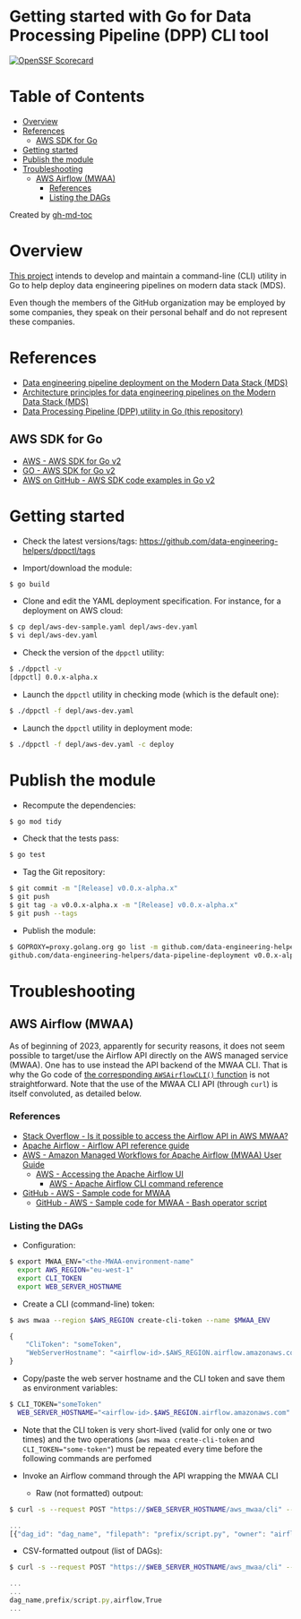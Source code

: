 Getting started with Go for Data Processing Pipeline (DPP) CLI tool
===================================================================

[![OpenSSF
Scorecard](https://api.securityscorecards.dev/projects/github.com/data-engineering-helpers/dppctl/badge)](https://api.securityscorecards.dev/projects/github.com/data-engineering-helpers/dppctl)

# Table of Contents
* [Overview](#overview)
* [References](#references)
  * [AWS SDK for Go](#aws-sdk-for-go)
* [Getting started](#getting-started)
* [Publish the module](#publish-the-module)
* [Troubleshooting](#troubleshooting)
  * [AWS Airflow (MWAA)](#aws-airflow-mwaa)
    * [References](#references-1)
    * [Listing the DAGs](#listing-the-dags)

Created by [gh-md-toc](https://github.com/ekalinin/github-markdown-toc.go)

# Overview
[This project](https://github.com/data-engineering-helpers/dppctl)
intends to develop and maintain a command-line (CLI) utility in Go
to help deploy data engineering pipelines on modern data stack (MDS).

Even though the members of the GitHub organization may be employed by
some companies, they speak on their personal behalf and do not represent
these companies.

# References
* [Data engineering pipeline deployment on the Modern Data Stack (MDS)](https://github.com/data-engineering-helpers/data-pipeline-deployment)
* [Architecture principles for data engineering pipelines on the Modern Data Stack (MDS)](https://github.com/data-engineering-helpers/architecture-principles)
* [Data Processing Pipeline (DPP) utility in Go (this repository)](https://github.com/data-engineering-helpers/dppctl)

## AWS SDK for Go
* [AWS - AWS SDK for Go v2](https://aws.github.io/aws-sdk-go-v2/docs/)
* [GO - AWS SDK for Go v2](https://pkg.go.dev/github.com/aws/aws-sdk-go-v2)
* [AWS on GitHub - AWS SDK code examples in Go v2](https://github.com/awsdocs/aws-doc-sdk-examples/tree/main/gov2)

# Getting started
* Check the latest versions/tags:
  https://github.com/data-engineering-helpers/dppctl/tags

* Import/download the module:
```bash
$ go build
```

* Clone and edit the YAML deployment specification. For instance,
  for a deployment on AWS cloud:
```bash
$ cp depl/aws-dev-sample.yaml depl/aws-dev.yaml
$ vi depl/aws-dev.yaml
```

* Check the version of the `dppctl` utility:
```bash
$ ./dppctl -v
[dppctl] 0.0.x-alpha.x
```

* Launch the `dppctl` utility in checking mode (which is the default one):
```bash
$ ./dppctl -f depl/aws-dev.yaml
```

* Launch the `dppctl` utility in deployment mode:
```bash
$ ./dppctl -f depl/aws-dev.yaml -c deploy
```

# Publish the module
* Recompute the dependencies:
```bash
$ go mod tidy
```

* Check that the tests pass:
```bash
$ go test
```

* Tag the Git repository:
```bash
$ git commit -m "[Release] v0.0.x-alpha.x"
$ git push
$ git tag -a v0.0.x-alpha.x -m "[Release] v0.0.x-alpha.x"
$ git push --tags
```

* Publish the module:
```bash
$ GOPROXY=proxy.golang.org go list -m github.com/data-engineering-helpers/dppctl@v0.0.x-alpha.x
github.com/data-engineering-helpers/data-pipeline-deployment v0.0.x-alpha.x
```

# Troubleshooting

## AWS Airflow (MWAA)
As of beginning of 2023, apparently for security reasons, it does not seem
possible to target/use the Airflow API directly on
the AWS managed service (MWAA). One has to use instead the API backend
of the MWAA CLI. That is why the Go code of
[the corresponding `AWSAirflowCLI()` function](https://github.com/data-engineering-helpers/dppctl/blob/main/service/aws.go#AWSAirflowCLI)
is not straightforward.
Note that the use of the MWAA CLI API (through `curl`) is itself
convoluted, as detailed below.
	 
### References
* [Stack Overflow - Is it possible to access the Airflow API in AWS MWAA?](https://stackoverflow.com/questions/67884770/is-it-possible-to-access-the-airflow-api-in-aws-mwaa)
* [Apache Airflow - Airflow API reference guide](https://airflow.apache.org/docs/apache-airflow/stable/stable-rest-api-ref.html)
* [AWS - Amazon Managed Workflows for Apache Airflow (MWAA) User Guide](https://docs.aws.amazon.com/mwaa/index.html)
   + [AWS - Accessing the Apache Airflow UI](https://docs.aws.amazon.com/mwaa/latest/userguide/access-airflow-ui.html)
     - [AWS - Apache Airflow CLI command reference](https://docs.aws.amazon.com/mwaa/latest/userguide/airflow-cli-command-reference.html) 
* [GitHub - AWS - Sample code for MWAA](https://github.com/aws-samples/amazon-mwaa-examples)
  + [GitHub - AWS - Sample code for MWAA - Bash operator script](https://github.com/aws-samples/amazon-mwaa-examples/tree/main/dags/bash_operator_script)

### Listing the DAGs
* Configuration:
```bash
$ export MWAA_ENV="<the-MWAA-environment-name"
  export AWS_REGION="eu-west-1"
  export CLI_TOKEN
  export WEB_SERVER_HOSTNAME
```

* Create a CLI (command-line) token:
```bash
$ aws mwaa --region $AWS_REGION create-cli-token --name $MWAA_ENV
```
```javascript
{
    "CliToken": "someToken",
    "WebServerHostname": "<airflow-id>.$AWS_REGION.airflow.amazonaws.com"
}
```

* Copy/paste the web server hostname and the CLI token and save them
  as environment variables:
```bash
$ CLI_TOKEN="someToken"
  WEB_SERVER_HOSTNAME="<airflow-id>.$AWS_REGION.airflow.amazonaws.com"
```

* Note that the CLI token is very short-lived (valid for only one or two times)
  and the two operations (`aws mwaa create-cli-token` and
  `CLI_TOKEN="some-token"`) must be repeated every time before
  the following commands are perfomed

* Invoke an Airflow command through the API wrapping the MWAA CLI
  + Raw (not formatted) outpout:
```bash
$ curl -s --request POST "https://$WEB_SERVER_HOSTNAME/aws_mwaa/cli" --header "Authorization: Bearer $CLI_TOKEN" --header "Content-Type: text/plain" --data-raw "dags list -o json"|jq -r ".stdout" | base64 -d
```
```javascript
...
[{"dag_id": "dag_name", "filepath": "prefix/script.py", "owner": "airflow", "paused": "True"}, {"dag_id": ...}, ...]
```
  + CSV-formatted outpout (list of DAGs):
```bash
$ curl -s --request POST "https://$WEB_SERVER_HOSTNAME/aws_mwaa/cli" --header "Authorization: Bearer $CLI_TOKEN" --header "Content-Type: text/plain" --data-raw "dags list -o json"|jq -r ".stdout" | base64 -d | grep "^\[{\"dag_id\"" | jq -r ".[]|[.dag_id,.filepath,.owner,.paused]|@csv" | sed -e s/\"//g
```
```javascript
...
...
dag_name,prefix/script.py,airflow,True
...
```

